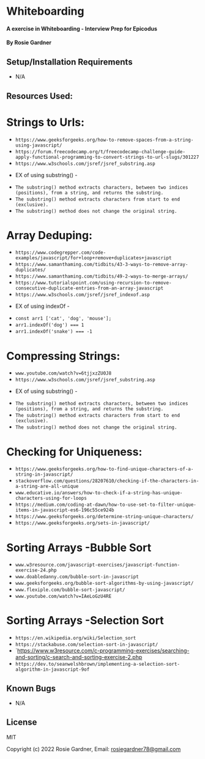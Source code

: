 # Whiteboarding

#### A exercise in Whiteboarding - Interview Prep for Epicodus
#### By Rosie Gardner

## Setup/Installation Requirements
* N/A

## Resources Used:

# Strings to Urls:
* `https://www.geeksforgeeks.org/how-to-remove-spaces-from-a-string-using-javascript/`
* `https://forum.freecodecamp.org/t/freecodecamp-challenge-guide-apply-functional-programming-to-convert-strings-to-url-slugs/301227`
* `https://www.w3schools.com/jsref/jsref_substring.asp`
- EX of using substring() -
* `The substring() method extracts characters, between two indices (positions), from a string, and returns the substring.`
* `The substring() method extracts characters from start to end (exclusive).`
* `The substring() method does not change the original string.`

# Array Deduping:
* `https://www.codegrepper.com/code-examples/javascript/for+loop+remove+duplicates+javascript`
* `https://www.samanthaming.com/tidbits/43-3-ways-to-remove-array-duplicates/`
* `https://www.samanthaming.com/tidbits/49-2-ways-to-merge-arrays/`
* `https://www.tutorialspoint.com/using-recursion-to-remove-consecutive-duplicate-entries-from-an-array-javascript`
* `https://www.w3schools.com/jsref/jsref_indexof.asp`
- EX of using indexOf -
* `const arr1 ['cat', 'dog', 'mouse'];`
* `arr1.indexOf('dog') === 1`
* `arr1.indexOf('snake') === -1`

# Compressing Strings:
* `www.youtube.com/watch?v=6tjjxzZU0J8`
* `https://www.w3schools.com/jsref/jsref_substring.asp`
- EX of using substring() -
* `The substring() method extracts characters, between two indices (positions), from a string, and returns the substring.`
* `The substring() method extracts characters from start to end (exclusive).`
* `The substring() method does not change the original string.`

# Checking for Uniqueness:
* `https://www.geeksforgeeks.org/how-to-find-unique-characters-of-a-string-in-javascript/`
* `stackoverflow.com/questions/28207610/checking-if-the-characters-in-a-string-are-all-unique`
* `www.educative.io/answers/how-to-check-if-a-string-has-unique-characters-using-for-loops`
* `https://medium.com/coding-at-dawn/how-to-use-set-to-filter-unique-items-in-javascript-es6-196c55ce924b`
* `https://www.geeksforgeeks.org/determine-string-unique-characters/`
* `https://www.geeksforgeeks.org/sets-in-javascript/`

# Sorting Arrays -Bubble Sort
* `www.w3resource.com/javascript-exercises/javascript-function-exercise-24.php`
* `www.doabledanny.com/bubble-sort-in-javascript`
* `www.geeksforgeeks.org/bubble-sort-algorithms-by-using-javascript/`
* `www.flexiple.com/bubble-sort-javascript/`
* `www.youtube.com/watch?v=IAeLoGzU4RE`

# Sorting Arrays -Selection Sort
* `https://en.wikipedia.org/wiki/Selection_sort`
* `https://stackabuse.com/selection-sort-in-javascript/`
* `https://www.w3resource.com/c-programming-exercises/searching-and-sorting/c-search-and-sorting-exercise-2.php
* `https://dev.to/seanwelshbrown/implementing-a-selection-sort-algorithm-in-javascript-9of`

## Known Bugs

* N/A

## License

MIT

Copyright (c) 2022 Rosie Gardner, Email: <rosiegardner78@gmail.com>

